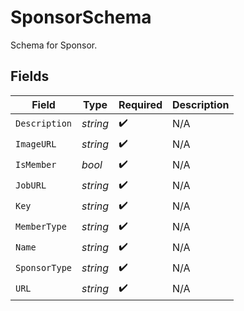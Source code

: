 # SponsorSchema

Schema for Sponsor.


## Fields

| Field              | Type               | Required           | Description        |
| ------------------ | ------------------ | ------------------ | ------------------ |
| `Description`      | *string*           | :heavy_check_mark: | N/A                |
| `ImageURL`         | *string*           | :heavy_check_mark: | N/A                |
| `IsMember`         | *bool*             | :heavy_check_mark: | N/A                |
| `JobURL`           | *string*           | :heavy_check_mark: | N/A                |
| `Key`              | *string*           | :heavy_check_mark: | N/A                |
| `MemberType`       | *string*           | :heavy_check_mark: | N/A                |
| `Name`             | *string*           | :heavy_check_mark: | N/A                |
| `SponsorType`      | *string*           | :heavy_check_mark: | N/A                |
| `URL`              | *string*           | :heavy_check_mark: | N/A                |